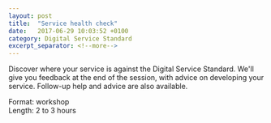 ```yaml
---
layout: post
title:  "Service health check"
date:   2017-06-29 10:03:52 +0100
category: Digital Service Standard
excerpt_separator: <!--more-->
---
```


Discover where your service is against the Digital Service Standard. We'll give you feedback at the end of the session, with advice on developing your service. Follow-up help and advice are also available.

Format: workshop  
Length: 2 to 3 hours
